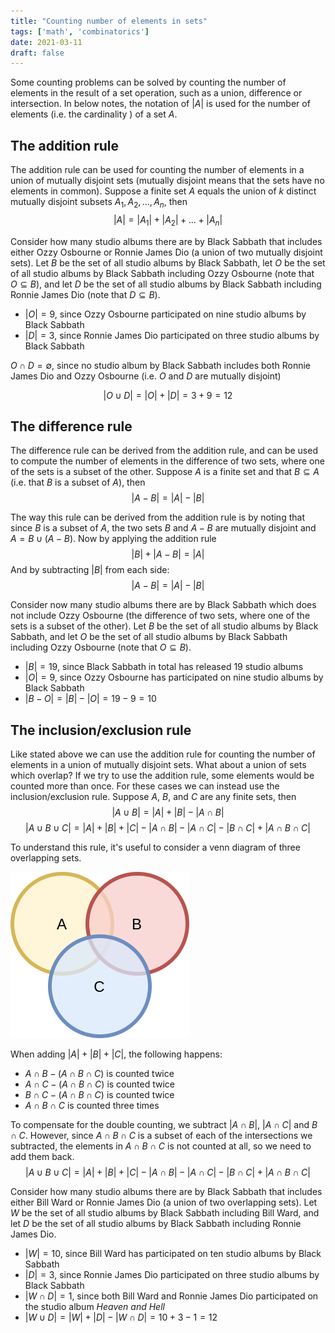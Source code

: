 ```yaml
---
title: "Counting number of elements in sets"
tags: ['math', 'combinatorics']
date: 2021-03-11
draft: false 
---
```

Some counting problems can be solved by counting the number of elements in the result of a set operation, such as a union, difference or intersection. In below notes, the notation of $|A|$ is used for the number of elements (i.e. the cardinality ) of a set $A$.

## The addition rule
The addition rule can be used for counting the number of elements in a union of mutually disjoint sets (mutually disjoint means that the sets have no elements in common).
Suppose a finite set $A$ equals the union of $k$ distinct mutually disjoint subsets $A_1,A_2,\ldots,A_n$, then
$$|A| = |A_1| + |A_2| + \ldots + |A_n|$$

Consider how many studio albums there are by Black Sabbath that includes either Ozzy Osbourne or Ronnie James Dio (a union of two mutually disjoint sets). Let $B$ be the set of all studio albums by Black Sabbath, let $O$ be the set of all studio albums by Black Sabbath including Ozzy Osbourne (note that $O \subseteq B$), and let $D$ be the set of all studio albums by Black Sabbath including Ronnie James Dio (note that $D \subseteq B$).
 - $|O| = 9$, since Ozzy Osbourne participated on nine studio albums by Black Sabbath
 - $|D| = 3$, since Ronnie James Dio participated on three studio albums by Black Sabbath

$O \cap D = \emptyset$, since no studio album by Black Sabbath includes both Ronnie James Dio and Ozzy Osbourne (i.e. $O$ and $D$ are mutually disjoint)

$$|O \cup D| = |O| + |D| = 3 + 9 = 12$$ 

## The difference rule
The difference rule can be derived from the addition rule, and can be used to compute the number of elements in the difference of two sets, where one of the sets is a subset of the other. Suppose $A$ is a finite set and that $B \subseteq A$ (i.e. that $B$ is a subset of $A$), then
$$|A -B| = |A| - |B|$$

The way this rule can be derived from the addition rule is by noting that since $B$ is a subset of $A$, the two sets $B$ and $A -B$ are mutually disjoint and $A = B \cup (A-B)$. Now by applying the addition rule
$$|B| + |A-B| = |A|$$
And by subtracting $|B|$ from each side:
$$|A-B| = |A| - |B|$$

Consider now many studio albums there are by Black Sabbath which does not include Ozzy Osbourne (the difference of two sets, where one of the sets is a subset of the other). Let $B$ be the set of all studio albums by Black Sabbath, and let $O$ be the set of all studio albums by Black Sabbath including Ozzy Osbourne (note that $O \subseteq B$).

 - $|B| = 19$, since Black Sabbath in total has released 19 studio albums
 - $|O| = 9$, since Ozzy Osbourne has participated on nine studio albums by Black Sabbath
 - $|B - O| = |B| - |O| = 19 - 9 = 10$

## The inclusion/exclusion rule
Like stated above we can use the addition rule for counting the number of elements in a union of mutually disjoint sets. What about a union of sets which overlap? If we try to use the addition rule, some elements would be counted more than once. For these cases we can instead use the inclusion/exclusion rule. Suppose $A$, $B$, and $C$ are any finite sets, then
$$|A \cup B| = |A| + |B| - |A \cap B|$$
$$|A \cup B \cup C| = |A| + |B| + |C| - |A \cap B| - |A \cap C| - |B \cap C| + |A \cap B \cap C|$$

To understand this rule, it's useful to consider a venn diagram of three overlapping sets.

![Venn diagram of three overlapping sets](/images/inclusion_exclusion.png#center)

When adding $|A| + |B| + |C|$, the following happens:
- $A \cap B - (A \cap B \cap C)$ is counted twice
- $A \cap C - (A \cap B \cap C)$ is counted twice
- $B \cap C - (A \cap B \cap C)$ is counted twice
- $A \cap B \cap C$ is counted three times

To compensate for the double counting, we subtract $|A \cap B|$, $|A \cap C|$ and $B \cap C$. However, since $A \cap B \cap C$ is a subset of each of the intersections we subtracted, the elements in $A \cap B \cap C$ is not counted at all, so we need to add them back.
$$|A \cup B \cup C| = |A| + |B| + |C| - |A \cap B| - |A \cap C| - |B \cap C| + |A \cap B \cap C|$$

Consider how many studio albums there are by Black Sabbath that includes either Bill Ward or Ronnie James Dio (a union of two overlapping sets). Let $W$ be the set of all studio albums by Black Sabbath including Bill Ward, and let $D$ be the set of all studio albums by Black Sabbath including Ronnie James Dio.
 - $|W| = 10$, since Bill Ward has participated on ten studio albums by Black Sabbath
 - $|D| = 3$, since Ronnie James Dio participated on three studio albums by Black Sabbath
 - $|W \cap D| = 1$, since both Bill Ward and Ronnie James Dio participated on the studio album *Heaven and Hell*
 - $|W \cup D| = |W| + |D| - |W \cap D| = 10 + 3 - 1 = 12$
